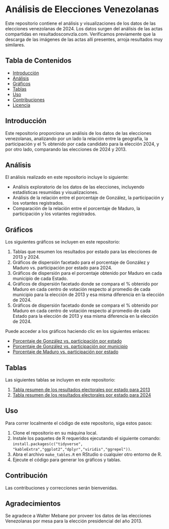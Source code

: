 # Análisis de Elecciones Venezolanas

Este repositorio contiene el análisis y visualizaciones de los datos de las elecciones venezolanas de 2024. Los datos surgen del análisis de las actas compartidas en
resultadosconvzla.com. Verificamos previamente que la descarga de las imágenes de las actas allí presentes, arroja resultados muy similares.

## Tabla de Contenidos
- [Introducción](#introducción)
- [Análisis](#análisis)
- [Gráficos](#gráficos)
- [Tablas](#tablas)
- [Uso](#uso)
- [Contribuciones](#contribuciones)
- [Licencia](#licencia)

## Introducción

Este repositorio proporciona un análisis de los datos de las elecciones venezolanas, analizando por un lado la relación entre la geografía, la participación y el % obtenido por cada candidato para la elección 2024, y por otro lado, comparando las elecciones de 2024 y 2013.

## Análisis

El análisis realizado en este repositorio incluye lo siguiente:

- Análisis exploratorio de los datos de las elecciones, incluyendo estadísticas resumidas y visualizaciones.
- Análisis de la relación entre el porcentaje de González, la participación y los votantes registrados.
- Comparación de la relación entre el porcentaje de Maduro, la participación y los votantes registrados.

## Gráficos

Los siguientes gráficos se incluyen en este repositorio:

1. Tablas que resumen los resultados por estado para las elecciones de 2013 y 2024.
2. Gráficos de dispersión facetado para el porcentaje de González y Maduro vs. participación por estado para 2024.
3. Gráficos de dispersión para el porcentaje obtenido por Maduro en cada municipio de cada Estado.
4. Gráficos de dispersión facetado donde se compara el % obtenido por Maduro en cada centro de votación respecto al promedio de cada municipio para la elección de 2013 y esa misma diferencia en la elección de 2024.
5. Gráficos de dispersión facetado donde se compara el % obtenido por Maduro en cada centro de votación respecto al promedio de cada Estado para la elección de 2013 y esa misma diferencia en la elección de 2024.

Puede acceder a los gráficos haciendo clic en los siguientes enlaces:

- [Porcentaje de González vs. participación por estado]()
- [Porcentaje de González vs. participación por municipio]()
- [Porcentaje de Maduro vs. participación por estado]()

## Tablas

Las siguientes tablas se incluyen en este repositorio:

1. [Tabla resumen de los resultados electorales por estado para 2013]()
2. [Tabla resumen de los resultados electorales por estado para 2024]()


## Uso

Para correr localmente el código de este repositorio, siga estos pasos:

1. Clone el repositorio en su máquina local.
2. Instale los paquetes de R requeridos ejecutando el siguiente comando: `install.packages(c("tidyverse", "kableExtra","ggplot2","dplyr","viridis","ggrepel"))`.
3. Abra el archivo `make_tables.R` en RStudio o cualquier otro entorno de R.
4. Ejecute el código para generar los gráficos y tablas.

## Contribución

Las contribuciones y correcciones serán bienvenidas.

## Agradecimientos

Se agradece a Walter Mebane por proveer los datos de las elecciones Venezolanas por mesa para la elección presidencial del año 2013.

